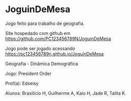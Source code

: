 # JoguinDeMesa


Jogo feito para trabalho de geografia.

Site hospedado com github em https://github.com/PC123456789N/JoguinDeMesa

Jogo pode ser jogado acessando https://pc123456789n.github.io/JoguinDeMesa


Geografia - Dinâmica Demográfica

Jogo: President Order


Prof(a): Edseisy

Alunos: Brasilicio H, Guilherme A, Kaio H, Jade R, Talita K.
